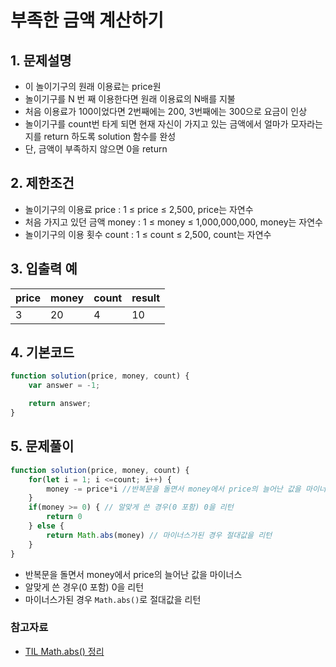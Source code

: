 # 부족한 금액 계산하기

## 1. 문제설명
 + 이 놀이기구의 원래 이용료는 price원
 + 놀이기구를 N 번 째 이용한다면 원래 이용료의 N배를 지불
 + 처음 이용료가 100이었다면 2번째에는 200, 3번째에는 300으로 요금이 인상
 + 놀이기구를 count번 타게 되면 현재 자신이 가지고 있는 금액에서 얼마가 모자라는지를 return 하도록 solution 함수를 완성
 + 단, 금액이 부족하지 않으면 0을 return


## 2. 제한조건
 + 놀이기구의 이용료 price : 1 ≤ price ≤ 2,500, price는 자연수
 + 처음 가지고 있던 금액 money : 1 ≤ money ≤ 1,000,000,000, money는 자연수
 + 놀이기구의 이용 횟수 count : 1 ≤ count ≤ 2,500, count는 자연수


## 3. 입출력 예
|price|money|count|result|
|------|---|---|---|
|3|20|4|10|

  
## 4. 기본코드
```JavaScript
function solution(price, money, count) {
    var answer = -1;

    return answer;
}
```

## 5. 문제풀이
```JavaScript
function solution(price, money, count) {
    for(let i = 1; i <=count; i++) {
        money -= price*i //반복문을 돌면서 money에서 price의 늘어난 값을 마이너스
    }
    if(money >= 0) { // 알맞게 쓴 경우(0 포함) 0을 리턴
        return 0
    } else {
        return Math.abs(money) // 마이너스가된 경우 절대값을 리턴
    }
}
```

- 반복문을 돌면서 money에서 price의 늘어난 값을 마이너스
- 알맞게 쓴 경우(0 포함) 0을 리턴
- 마이너스가된 경우 ```Math.abs()```로 절대값을 리턴

### 참고자료
- [TIL Math.abs() 정리](https://github.com/saehwa95/TIL/blob/main/JavaScript/Math.abs().md)

